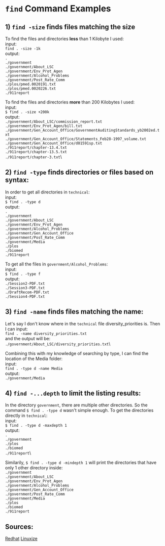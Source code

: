 # `find` Command Examples

## 1) `find -size` finds files matching the size
To find the files and directories __less__ than 1 Kilobyte I used:\
input:\
`find . -size -1k`\
output:\
`.`\
`./government`\
`./government/About_LSC`\
`./government/Env_Prot_Agen`\
`./government/Alcohol_Problems`\
`./government/Post_Rate_Comm`\
`./plos/pmed.0020191.txt`\
`./plos/pmed.0020226.txt`\
`./911report`

To find the files and directories __more__ than 200 Kilobytes I used:\
input:\
`$ find . -size +200k`\
output:\
`./government/About_LSC/commission_report.txt`\
`./government/Env_Prot_Agen/bill.txt`\
`./government/Gen_Account_Office/GovernmentAuditingStandards_yb2002ed.txt`\
`./government/Gen_Account_Office/Statements_Feb28-1997_volume.txt`\
`./government/Gen_Account_Office/d01591sp.txt`\
`./911report/chapter-13.4.txt`\
`./911report/chapter-13.5.txt`\
`./911report/chapter-3.txt`\

## 2)  `find -type` finds directories or files based on syntax:
In order to get all directories in `technical`:\
input:\
`$ find . -type d`\
output:\
`.`\
`./government`\
`./government/About_LSC`\
`./government/Env_Prot_Agen`\
`./government/Alcohol_Problems`\
`./government/Gen_Account_Office`\
`./government/Post_Rate_Comm`\
`./government/Media`\
`./plos`\
`./biomed`\
`./911report`

To get all the files in `government/Alcohol_Problems`:\
input:\
`$ find . -type f`\
output: \
`./Session2-PDF.txt`\
`./Session3-PDF.txt`\
`./DraftRecom-PDF.txt`\
`./Session4-PDF.txt`

## 3)  `find -name` finds files matching the name:
Let's say I don't know where in the `technical` file diversity_priorities is. Then I can input:\
`find . -name diversity_priorities.txt`\
and the output will be:\
`./government/About_LSC/diversity_priorities.txt`\

Combining this with my knowledge of searching by type, I can find the location of the Media folder:\
input:\
`find . -type d -name Media`\
output:\
`./government/Media`

## 4)  `find -...depth` to limit the listing results:
In the directory `government`, there are multiple other directories. So the command `$ find . -type d` wasn't simple enough. To get the directories directly in `technical`:\
input:\
`$ find . -type d -maxdepth 1`\
output:\
`.`\
`./government`\
`./plos`\
`./biomed`\
`./911report`\

Similarily, 
`$ find . -type d -mindepth 1` will print the directories that have only 1 other directory inside:\
`./government`\
`./government/About_LSC`\
`./government/Env_Prot_Agen`\
`./government/Alcohol_Problems`\
`./government/Gen_Account_Office`\
`./government/Post_Rate_Comm`\
`./government/Media`\
`./plos`\
`./biomed`\
`./911report`


## Sources:
[Redhat](https://www.redhat.com/sysadmin/linux-find-command)
[Linuxize](https://linuxize.com/post/how-to-find-files-in-linux-using-the-command-line/#find-files-by-type)
